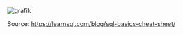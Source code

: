 ![grafik](https://user-images.githubusercontent.com/36458019/136624308-b19af99c-6be5-4425-8447-fae818ff1df2.png)

Source: https://learnsql.com/blog/sql-basics-cheat-sheet/
